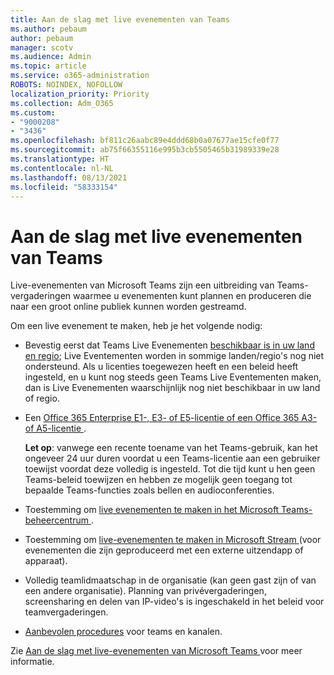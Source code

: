 ```yaml
---
title: Aan de slag met live evenementen van Teams
ms.author: pebaum
author: pebaum
manager: scotv
ms.audience: Admin
ms.topic: article
ms.service: o365-administration
ROBOTS: NOINDEX, NOFOLLOW
localization_priority: Priority
ms.collection: Adm_O365
ms.custom:
- "9000208"
- "3436"
ms.openlocfilehash: bf811c26aabc89e4ddd68b0a07677ae15cfe0f77
ms.sourcegitcommit: ab75f66355116e995b3cb5505465b31989339e28
ms.translationtype: HT
ms.contentlocale: nl-NL
ms.lasthandoff: 08/13/2021
ms.locfileid: "58333154"
---
```

# <a name="getting-started-with-teams-live-events"></a>Aan de slag met live evenementen van Teams

Live-evenementen van Microsoft Teams zijn een uitbreiding van Teams-vergaderingen waarmee u evenementen kunt plannen en produceren die naar een groot online publiek kunnen worden gestreamd.

Om een live evenement te maken, heb je het volgende nodig:

- Bevestig eerst dat Teams Live Evenementen [beschikbaar is in uw land en regio](https://docs.microsoft.com/microsoftteams/teams-live-events/plan-for-teams-live-events#regional-availability); Live Eventementen worden in sommige landen/regio's nog niet ondersteund.  Als u licenties toegewezen heeft en een beleid heeft ingesteld, en u kunt nog steeds geen Teams Live Eventementen maken, dan is Live Evenementen waarschijnlijk nog niet beschikbaar in uw land of regio.

- Een [ Office 365 Enterprise E1-, E3- of E5-licentie of een Office 365 A3- of A5-licentie ](https://docs.microsoft.com/microsoftteams/teams-live-events/set-up-for-teams-live-events#step-2-get-and-assign-licenses). 

    **Let op**: vanwege een recente toename van het Teams-gebruik, kan het ongeveer 24 uur duren voordat u een Teams-licentie aan een gebruiker toewijst voordat deze volledig is ingesteld. Tot die tijd kunt u hen geen Teams-beleid toewijzen en hebben ze mogelijk geen toegang tot bepaalde Teams-functies zoals bellen en audioconferenties.

- Toestemming om [ live evenementen te maken in het Microsoft Teams-beheercentrum ](https://docs.microsoft.com/microsoftteams/teams-live-events/set-up-for-teams-live-events#create-or-edit-a-live-events-policy).

- Toestemming om [ live-evenementen te maken in Microsoft Stream ](https://docs.microsoft.com/microsoftteams/teams-live-events/what-are-teams-live-events) (voor evenementen die zijn geproduceerd met een externe uitzendapp of apparaat).

- Volledig teamlidmaatschap in de organisatie (kan geen gast zijn of van een andere organisatie).
Planning van privévergaderingen, screensharing en delen van IP-video's is ingeschakeld in het beleid voor teamvergaderingen.

- [Aanbevolen procedures](https://support.office.com/article/Best-practices-for-producing-a-Teams-live-event-e500370e-4dd1-4187-8b48-af10ef02cf42) voor teams en kanalen.

Zie [ Aan de slag met live-evenementen van Microsoft Teams ](https://support.office.com/article/get-started-with-microsoft-teams-live-events-d077fec2-a058-483e-9ab5-1494afda578a) voor meer informatie.